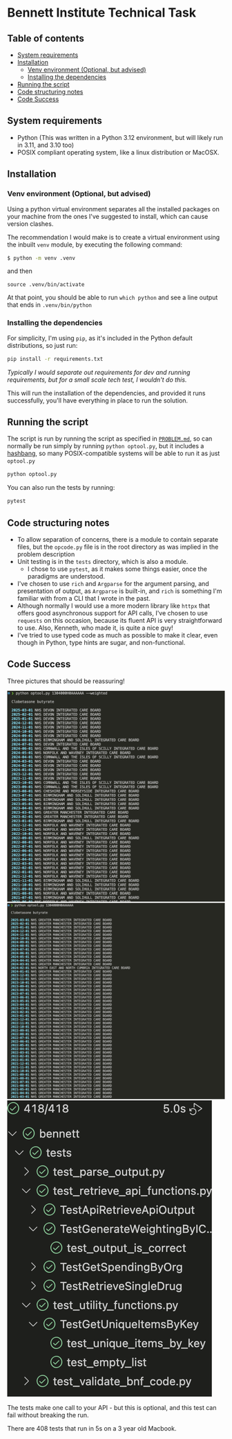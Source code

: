 # Bennett Institute Technical Task <!-- omit in toc -->

## Table of contents <!-- omit in toc -->

- [System requirements](#system-requirements)
- [Installation](#installation)
  - [Venv environment (Optional, but advised)](#venv-environment-optional-but-advised)
  - [Installing the dependencies](#installing-the-dependencies)
- [Running the script](#running-the-script)
- [Code structuring notes](#code-structuring-notes)
- [Code Success](#code-success)


## System requirements

- Python (This was written in a Python 3.12 environment, but will likely run in 3.11, and 3.10 too)
- POSIX compliant operating system, like a linux distribution or MacOSX.

## Installation

### Venv environment (Optional, but advised)

Using a python virtual environment separates all the installed packages on your machine from the ones I've suggested to install, which can cause version clashes.

The recommendation I would make is to create a virtual environment using the inbuilt `venv` module, by executing the following command:

```sh
$ python -m venv .venv
```

and then

```
source .venv/bin/activate
```

At that point, you should be able to run `which python` and see a line output that ends in `.venv/bin/python`

### Installing the dependencies

For simplicity, I'm using `pip`, as it's included in the Python default distributions, so just run:

```sh
pip install -r requirements.txt
```

_Typically I would separate out requirements for dev and running requirements, but for a small scale tech test, I wouldn't do this._

This will run the installation of the dependencies, and provided it runs successfully, you'll have everything in place to run the solution.

## Running the script

The script is run by running the script as specified in [`PROBLEM.md`](PROBLEM.md), so can normally be run simply by running `python optool.py`, but it includes a [hashbang](https://en.wikipedia.org/wiki/Shebang_%28Unix%29), so many POSIX-compatible systems will be able to run it as just `optool.py`

```sh
python optool.py
```

You can also run the tests by running:

```sh
pytest
```

## Code structuring notes

- To allow separation of concerns, there is a module to contain separate files, but the `opcode.py` file is in the root directory as was implied in the problem description
- Unit testing is in the `tests` directory, which is also a module.
  - I chose to use `pytest`, as it makes some things easier, once the paradigms are understood.
- I've chosen to use `rich` and `Argparse` for the argument parsing, and presentation of output, as `Argparse` is built-in, and `rich` is something I'm familiar with from a CLI that I wrote in the past.
- Although normally I would use a more modern library like `httpx` that offers good asynchronous support for API calls, I've chosen to use `requests` on this occasion, because its fluent API is very straightforward to use.  Also, Kenneth, who made it, is quite a nice guy!
- I've tried to use typed code as much as possible to make it clear, even though in Python, type hints are sugar, and non-functional.

## Code Success
Three pictures that should be reassuring!

![Tool running with weighted option](imgs/tool_running_weighted.png)
![Tool running in initial version](imgs/tool_running.png)
![Tests passing](imgs/tests_passing.png)

The tests make one call to your API - but this is optional, and this test can fail without breaking the run.

There are 408 tests that run in 5s on a 3 year old Macbook.
